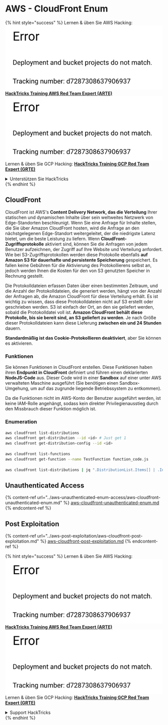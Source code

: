 # AWS - CloudFront Enum

{% hint style="success" %}
Lernen & üben Sie AWS Hacking:<img src="../../../.gitbook/assets/image (1) (1).png" alt="" data-size="line">[**HackTricks Training AWS Red Team Expert (ARTE)**](https://training.hacktricks.xyz/courses/arte)<img src="../../../.gitbook/assets/image (1) (1).png" alt="" data-size="line">\
Lernen & üben Sie GCP Hacking: <img src="../../../.gitbook/assets/image (2).png" alt="" data-size="line">[**HackTricks Training GCP Red Team Expert (GRTE)**<img src="../../../.gitbook/assets/image (2).png" alt="" data-size="line">](https://training.hacktricks.xyz/courses/grte)

<details>

<summary>Unterstützen Sie HackTricks</summary>

* Überprüfen Sie die [**Abonnementpläne**](https://github.com/sponsors/carlospolop)!
* **Treten Sie der** 💬 [**Discord-Gruppe**](https://discord.gg/hRep4RUj7f) oder der [**Telegram-Gruppe**](https://t.me/peass) bei oder **folgen** Sie uns auf **Twitter** 🐦 [**@hacktricks\_live**](https://twitter.com/hacktricks\_live)**.**
* **Teilen Sie Hacking-Tricks, indem Sie PRs an die** [**HackTricks**](https://github.com/carlospolop/hacktricks) und [**HackTricks Cloud**](https://github.com/carlospolop/hacktricks-cloud) GitHub-Repos senden.

</details>
{% endhint %}

## CloudFront

CloudFront ist AWS's **Content Delivery Network, das die Verteilung** Ihrer statischen und dynamischen Inhalte über sein weltweites Netzwerk von Edge-Standorten beschleunigt. Wenn Sie eine Anfrage für Inhalte stellen, die Sie über Amazon CloudFront hosten, wird die Anfrage an den nächstgelegenen Edge-Standort weitergeleitet, der die niedrigste Latenz bietet, um die beste Leistung zu liefern. Wenn **CloudFront-Zugriffsprotokolle** aktiviert sind, können Sie die Anfragen von jedem Benutzer aufzeichnen, der Zugriff auf Ihre Website und Verteilung anfordert. Wie bei S3-Zugriffsprotokollen werden diese Protokolle ebenfalls **auf Amazon S3 für dauerhafte und persistente Speicherung** gespeichert. Es fallen keine Gebühren für die Aktivierung des Protokollierens selbst an, jedoch werden Ihnen die Kosten für den von S3 genutzten Speicher in Rechnung gestellt.

Die Protokolldateien erfassen Daten über einen bestimmten Zeitraum, und die Anzahl der Protokolldateien, die generiert werden, hängt von der Anzahl der Anfragen ab, die Amazon CloudFront für diese Verteilung erhält. Es ist wichtig zu wissen, dass diese Protokolldateien nicht auf S3 erstellt oder geschrieben werden. S3 ist einfach der Ort, an den sie geliefert werden, sobald die Protokolldatei voll ist. **Amazon CloudFront behält diese Protokolle, bis sie bereit sind, an S3 geliefert zu werden**. Je nach Größe dieser Protokolldateien kann diese Lieferung **zwischen ein und 24 Stunden** dauern.

**Standardmäßig ist das Cookie-Protokollieren deaktiviert**, aber Sie können es aktivieren.

### Funktionen

Sie können Funktionen in CloudFront erstellen. Diese Funktionen haben ihren **Endpunkt in CloudFront** definiert und führen einen deklarierten **NodeJS-Code** aus. Dieser Code wird in einer **Sandbox** auf einer unter AWS verwalteten Maschine ausgeführt (Sie benötigen einen Sandbox-Umgehung, um auf das zugrunde liegende Betriebssystem zu entkommen).

Da die Funktionen nicht im AWS-Konto der Benutzer ausgeführt werden, ist keine IAM-Rolle angehängt, sodass kein direkter Privilegienausstieg durch den Missbrauch dieser Funktion möglich ist.

### Enumeration
```bash
aws cloudfront list-distributions
aws cloudfront get-distribution --id <id> # Just get 1
aws cloudfront get-distribution-config --id <id>

aws cloudfront list-functions
aws cloudfront get-function --name TestFunction function_code.js

aws cloudfront list-distributions | jq ".DistributionList.Items[] | .Id, .Origins.Items[].Id, .Origins.Items[].DomainName, .AliasICPRecordals[].CNAME"
```
## Unauthenticated Access

{% content-ref url="../aws-unauthenticated-enum-access/aws-cloudfront-unauthenticated-enum.md" %}
[aws-cloudfront-unauthenticated-enum.md](../aws-unauthenticated-enum-access/aws-cloudfront-unauthenticated-enum.md)
{% endcontent-ref %}

## Post Exploitation

{% content-ref url="../aws-post-exploitation/aws-cloudfront-post-exploitation.md" %}
[aws-cloudfront-post-exploitation.md](../aws-post-exploitation/aws-cloudfront-post-exploitation.md)
{% endcontent-ref %}

{% hint style="success" %}
Lernen & üben Sie AWS Hacking:<img src="../../../.gitbook/assets/image (1) (1).png" alt="" data-size="line">[**HackTricks Training AWS Red Team Expert (ARTE)**](https://training.hacktricks.xyz/courses/arte)<img src="../../../.gitbook/assets/image (1) (1).png" alt="" data-size="line">\
Lernen & üben Sie GCP Hacking: <img src="../../../.gitbook/assets/image (2).png" alt="" data-size="line">[**HackTricks Training GCP Red Team Expert (GRTE)**<img src="../../../.gitbook/assets/image (2).png" alt="" data-size="line">](https://training.hacktricks.xyz/courses/grte)

<details>

<summary>Support HackTricks</summary>

* Überprüfen Sie die [**Abonnementpläne**](https://github.com/sponsors/carlospolop)!
* **Treten Sie der** 💬 [**Discord-Gruppe**](https://discord.gg/hRep4RUj7f) oder der [**Telegram-Gruppe**](https://t.me/peass) bei oder **folgen** Sie uns auf **Twitter** 🐦 [**@hacktricks\_live**](https://twitter.com/hacktricks\_live)**.**
* **Teilen Sie Hacking-Tricks, indem Sie PRs an die** [**HackTricks**](https://github.com/carlospolop/hacktricks) und [**HackTricks Cloud**](https://github.com/carlospolop/hacktricks-cloud) GitHub-Repos senden.

</details>
{% endhint %}
